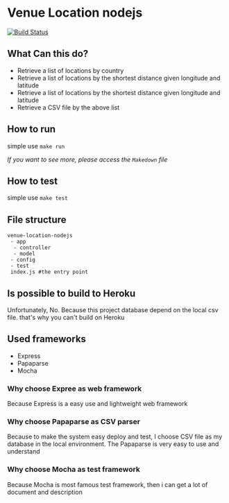 # Venue Location nodejs

[![Build Status](https://travis-ci.org/LittleYenMin/venue-location-nodejs.svg?branch=master)](https://travis-ci.org/LittleYenMin/venue-location-nodejs)

## What Can this do?
- Retrieve a list of locations by country
- Retrieve a list of locations by the shortest distance given longitude and latitude
- Retrieve a list of locations by the shortest distance given longitude and latitude
- Retrieve a CSV file by the above list

## How to run
simple use `make run`

 *If you want to see more, please access the `Makedown` file*

## How to test
simple use `make test`

## File structure
```
venue-location-nodejs
 - app
  - controller
  - model
 - config
 - test
 index.js #the entry point
```
## Is possible to build to Heroku
Unfortunately, No.
Because this project database depend on the local csv file.
that's why you can't build on Heroku

## Used frameworks
- Express
- Papaparse
- Mocha

### Why choose Expree as web framework
Because Express is a easy use and lightweight web framework

### Why choose Papaparse as CSV parser
Because to make the system easy deploy and test, I choose CSV file as my database in the local environment.
The Papaparse is very easy to use and understand

### Why choose Mocha as test framework
Because Mocha is most famous test framework, then i can get a lot of document and description

